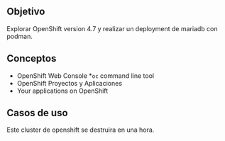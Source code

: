 ## Objetivo

Explorar OpenShift version 4.7 y realizar un deployment de mariadb con podman.

## Conceptos

* OpenShift Web Console
*`oc` command line tool
* OpenShift Proyectos y Aplicaciones
* Your applications on OpenShift

## Casos de uso


Este cluster de openshift se destruira en una hora.

